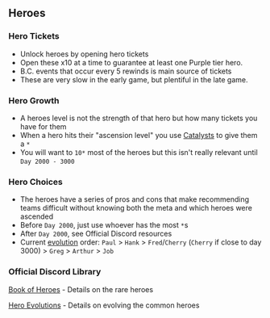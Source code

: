 ## Heroes

### Hero Tickets

- Unlock heroes by opening hero tickets
- Open these x10 at a time to guarantee at least one Purple tier hero.
- B.C. events that occur every 5 rewinds is main source of tickets
- These are very slow in the early game, but plentiful in the late game.

### Hero Growth

- A heroes level is not the strength of that hero but how many tickets you have for them
- When a hero hits their "ascension level" you use [Catalysts](currencies.md#catalysts) to give them a `*`
- You will want to `10*` most of the heroes but this isn't really relevant until `Day 2000 - 3000`

### Hero Choices

- The heroes have a series of pros and cons that make recommending teams difficult without knowing both the meta and which heroes were ascended
- Before `Day 2000`, just use whoever has the most `*`s
- After `Day 2000`, see Official Discord resources
- Current [evolution](currencies.md#amity-hearts) order: `Paul` > `Hank` > `Fred`/`Cherry` (`Cherry` if close to day 3000) > `Greg` > `Arthur` > `Job`

### Official Discord Library

[Book of Heroes](https://discord.com/channels/570929677732937738/1069087238949982338) - Details on the rare heroes

[Hero Evolutions](https://discord.com/channels/570929677732937738/1199525969942302740) - Details on evolving the common heroes
